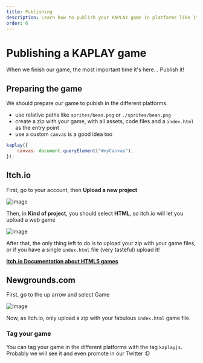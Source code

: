 ```yaml
---
title: Publishing
description: Learn how to publish your KAPLAY game in platforms like Itch.io or Newgrounds.com.
order: 6
---
```


# Publishing a KAPLAY game

When we finish our game, the most important time it's here... Publish it!

## Preparing the game

We should prepare our game to pubish in the different platforms.

- use relative paths like `sprites/bean.png` or `./sprites/bean.png`
- create a zip with your game, with all assets, code files and a `index.html` as
  the entry point
- use a custom `canvas` is a good idea too

```js
kaplay({
    canvas: document.queryElement("#myCanvas"),
});
```

## Itch.io

First, go to your account, then **Upload a new project**

![image](/publishing/itchio-1.png)

Then, in **Kind of project**, you should select **HTML**, so itch.io will let
you upload a web game

![image](/publishing/itchio-2.png)

After that, the only thing left to do is to upload your zip with your game
files, or if you have a single `index.html` file (very tasteful) upload it!

[**Itch.io Documentation about HTML5 games**](https://itch.io/docs/creators/html5)

## Newgrounds.com

First, go to the up arrow and select Game

![image](/publishing/newgrounds-1.png)

Now, as Itch.io, only upload a zip with your fabulous `index.html` game file.

### Tag your game

You can tag your game in the different platforms with the tag `kaplayjs`.
Probably we will see it and even promote in our Twitter :D
